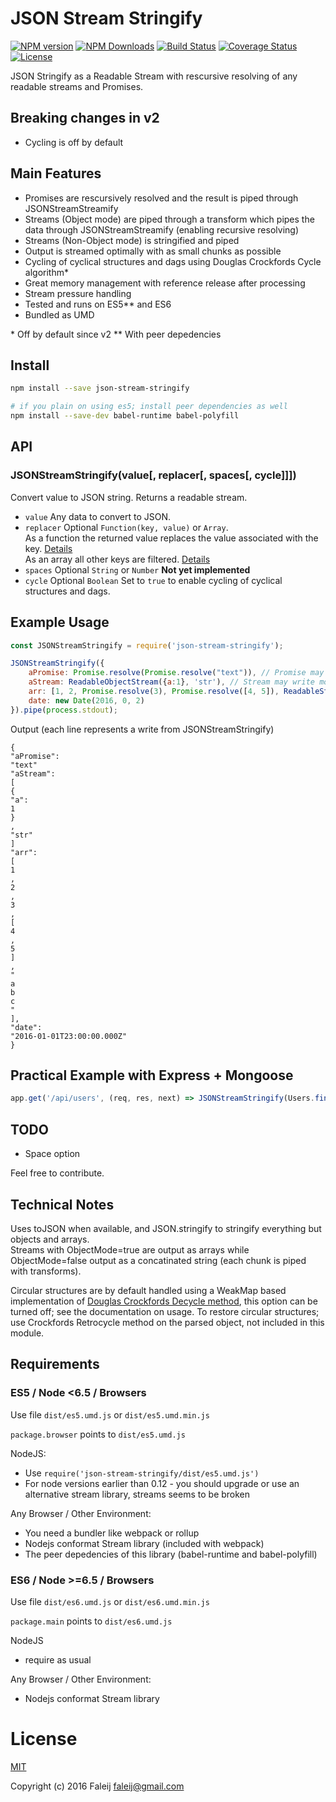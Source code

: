 # JSON Stream Stringify
[![NPM version][npm-image]][npm-url]
[![NPM Downloads][downloads-image]][downloads-url]
[![Build Status][travis-image]][travis-url]
[![Coverage Status][coveralls-image]][coveralls-url]
[![License][license-image]](LICENSE)

JSON Stringify as a Readable Stream with rescursive resolving of any readable streams and Promises.

## Breaking changes in v2
 - Cycling is off by default

## Main Features
- Promises are rescursively resolved and the result is piped through JSONStreamStreamify
- Streams (Object mode) are piped through a transform which pipes the data through JSONStreamStreamify (enabling recursive resolving)
- Streams (Non-Object mode) is stringified and piped
- Output is streamed optimally with as small chunks as possible
- Cycling of cyclical structures and dags using Douglas Crockfords Cycle algorithm*
- Great memory management with reference release after processing
- Stream pressure handling
- Tested and runs on ES5** and ES6
- Bundled as UMD

\* Off by default since v2
\** With peer depedencies

## Install

```bash
npm install --save json-stream-stringify

# if you plain on using es5; install peer dependencies as well
npm install --save-dev babel-runtime babel-polyfill
```

## API

### JSONStreamStringify(value[, replacer[, spaces[, cycle]]])  
Convert value to JSON string. Returns a readable stream.
- ``value`` Any data to convert to JSON.
- ``replacer`` Optional ``Function(key, value)`` or ``Array``.  
 As a function the returned value replaces the value associated with the key.  [Details](https://developer.mozilla.org/en/docs/Web/JavaScript/Reference/Global_Objects/JSON/stringify#The_replacer_parameter)  
 As an array all other keys are filtered. [Details](https://developer.mozilla.org/en/docs/Web/JavaScript/Reference/Global_Objects/JSON/stringify#Example_with_an_array)
- ``spaces`` Optional ``String`` or ``Number`` **Not yet implemented**
- ``cycle`` Optional ``Boolean`` Set to ``true`` to enable cycling of cyclical structures and dags.

## Example Usage
```javascript
const JSONStreamStringify = require('json-stream-stringify');

JSONStreamStringify({
    aPromise: Promise.resolve(Promise.resolve("text")), // Promise may resolve more promises and streams which will be consumed and resolved
    aStream: ReadableObjectStream({a:1}, 'str'), // Stream may write more streams and promises which will be consumed and resolved
    arr: [1, 2, Promise.resolve(3), Promise.resolve([4, 5]), ReadableStream('a', 'b', 'c')],
    date: new Date(2016, 0, 2)
}).pipe(process.stdout);

```
Output (each line represents a write from JSONStreamStringify)
```
{
"aPromise":
"text"
"aStream":
[
{
"a":
1
}
,
"str"
]
"arr":
[
1
,
2
,
3
,
[
4
,
5
]
,
"
a
b
c
"
],
"date":
"2016-01-01T23:00:00.000Z"
}
```

## Practical Example with Express + Mongoose
```javascript
app.get('/api/users', (req, res, next) => JSONStreamStringify(Users.find().stream()).pipe(res));
```

## TODO
- Space option

Feel free to contribute.

## Technical Notes
Uses toJSON when available, and JSON.stringify to stringify everything but objects and arrays.  
Streams with ObjectMode=true are output as arrays while ObjectMode=false output as a concatinated string (each chunk is piped with transforms).

Circular structures are by default handled using a WeakMap based implementation of [Douglas Crockfords Decycle method](https://github.com/douglascrockford/JSON-js/blob/master/cycle.js), this option can be turned off; see the documentation on usage. To restore circular structures; use Crockfords Retrocycle method on the parsed object, not included in this module.

## Requirements

### ES5 / Node <6.5 / Browsers

Use file `dist/es5.umd.js` or `dist/es5.umd.min.js`

`package.browser` points to `dist/es5.umd.js`

NodeJS:
- Use `require('json-stream-stringify/dist/es5.umd.js')`
- For node versions earlier than 0.12 - you should upgrade or use an alternative stream library, streams seems to be broken

Any Browser / Other Environment:
- You need a bundler like webpack or rollup
- Nodejs conformat Stream library (included with webpack)
- The peer depedencies of this library (babel-runtime and babel-polyfill)

### ES6 / Node >=6.5 / Browsers

Use file `dist/es6.umd.js` or `dist/es6.umd.min.js`

`package.main` points to `dist/es6.umd.js`

NodeJS
- require as usual

Any Browser / Other Environment:
- Nodejs conformat Stream library

# License
[MIT](LICENSE)

Copyright (c) 2016 Faleij [faleij@gmail.com](mailto:faleij@gmail.com)

[npm-image]: http://img.shields.io/npm/v/json-stream-stringify.svg
[npm-url]: https://npmjs.org/package/json-stream-stringify
[downloads-image]: https://img.shields.io/npm/dm/json-stream-stringify.svg
[downloads-url]: https://npmjs.org/package/json-stream-stringify
[travis-image]: https://travis-ci.org/Faleij/json-stream-stringify.svg?branch=master
[travis-url]: https://travis-ci.org/Faleij/json-stream-stringify
[coveralls-image]: https://coveralls.io/repos/Faleij/json-stream-stringify/badge.svg?branch=master&service=github
[coveralls-url]: https://coveralls.io/github/Faleij/json-stream-stringify?branch=master
[license-image]: https://img.shields.io/badge/license-MIT-blue.svg
